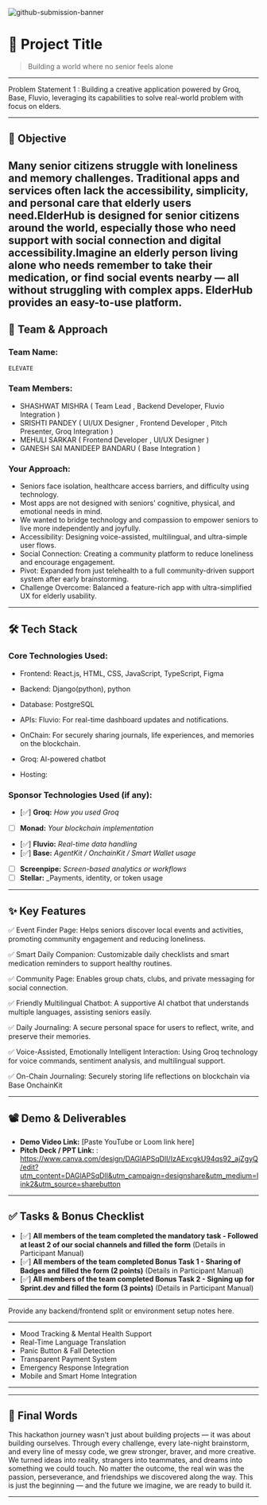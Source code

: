 ![github-submission-banner](https://github.com/user-attachments/assets/a1493b84-e4e2-456e-a791-ce35ee2bcf2f)

# 🚀 Project Title

> Building a world where no senior feels alone

---

Problem Statement 1 : Building a creative application powered by Groq, Base, Fluvio, leveraging its capabilities to solve real-world problem with focus on elders.

---

## 🎯 Objective

Many senior citizens struggle with loneliness and memory challenges. Traditional apps and services often lack the accessibility, simplicity, and personal care that elderly users need.ElderHub is designed for senior citizens around the world, especially those who need support with social connection and digital accessibility.Imagine an elderly person living alone who needs remember to take their medication, or find social events nearby — all without struggling with complex apps. ElderHub provides an easy-to-use platform.
---

## 🧠 Team & Approach

### Team Name:  
`ELEVATE`

### Team Members:  
- SHASHWAT MISHRA ( Team Lead , Backend Developer, Fluvio Integration  )
- SRISHTI PANDEY ( UI/UX Designer , Frontend Developer , Pitch Presenter, Groq Integration )
- MEHULI SARKAR ( Frontend Developer , UI/UX Designer )
- GANESH SAI MANIDEEP BANDARU ( Base Integration  ) 

### Your Approach:  
- Seniors face isolation, healthcare access barriers, and difficulty using technology.
- Most apps are not designed with seniors' cognitive, physical, and emotional needs in mind.
- We wanted to bridge technology and compassion to empower seniors to live more independently and joyfully.
- Accessibility: Designing voice-assisted, multilingual, and ultra-simple user flows.
- Social Connection: Creating a community platform to reduce loneliness and encourage engagement.
- Pivot: Expanded from just telehealth to a full community-driven support system after early brainstorming.
- Challenge Overcome: Balanced a feature-rich app with ultra-simplified UX for elderly usability.
---

## 🛠️ Tech Stack

### Core Technologies Used:
- Frontend: React.js, HTML, CSS, JavaScript, TypeScript, Figma
- Backend: Django(python), python
- Database: PostgreSQL
- APIs: Fluvio: For real-time dashboard updates and notifications.
- OnChain: For securely sharing journals, life experiences, and memories on the blockchain.
- Groq: AI-powered chatbot 
  
- Hosting:

### Sponsor Technologies Used (if any):
- [✅] **Groq:** _How you used Groq_  
- [ ] **Monad:** _Your blockchain implementation_  
- [✅] **Fluvio:** _Real-time data handling_  
- [✅] **Base:** _AgentKit / OnchainKit / Smart Wallet usage_  
- [ ] **Screenpipe:** _Screen-based analytics or workflows_  
- [ ] **Stellar:** _Payments, identity, or token usage
---

## ✨ Key Features

✅ Event Finder Page: Helps seniors discover local events and activities, promoting community engagement and reducing loneliness.

✅ Smart Daily Companion: Customizable daily checklists and smart medication reminders to support healthy routines.

✅ Community Page: Enables group chats, clubs, and private messaging for social connection.

✅ Friendly Multilingual Chatbot: A supportive AI chatbot that understands multiple languages, assisting seniors easily.

✅ Daily Journaling: A secure personal space for users to reflect, write, and preserve their memories.

✅ Voice-Assisted, Emotionally Intelligent Interaction: Using Groq technology for voice commands, sentiment analysis, and multilingual support.

✅ On-Chain Journaling: Securely storing life reflections on blockchain via Base OnchainKit

---

## 📽️ Demo & Deliverables

- **Demo Video Link:** [Paste YouTube or Loom link here]  
- **Pitch Deck / PPT Link:** : https://www.canva.com/design/DAGlAPSqDlI/IzAExcgkU94qs92_ajZgyQ/edit?utm_content=DAGlAPSqDlI&utm_campaign=designshare&utm_medium=link2&utm_source=sharebutton 

---

## ✅ Tasks & Bonus Checklist

- [✅] **All members of the team completed the mandatory task - Followed at least 2 of our social channels and filled the form** (Details in Participant Manual)  
- [✅] **All members of the team completed Bonus Task 1 - Sharing of Badges and filled the form (2 points)**  (Details in Participant Manual)
- [✅] **All members of the team completed Bonus Task 2 - Signing up for Sprint.dev and filled the form (3 points)**  (Details in Participant Manual)
---

Provide any backend/frontend split or environment setup notes here.

---
- Mood Tracking & Mental Health Support
- Real-Time Language Translation
- Panic Button & Fall Detection
- Transparent Payment System
- Emergency Response Integration
- Mobile and Smart Home Integration 
---
---

## 🏁 Final Words

This hackathon journey wasn't just about building projects — it was about building ourselves. Through every challenge, every late-night brainstorm, and every line of messy code, we grew stronger, braver, and more creative. We turned ideas into reality, strangers into teammates, and dreams into something we could touch. No matter the outcome, the real win was the passion, perseverance, and friendships we discovered along the way. This is just the beginning — and the future we imagine, we are ready to build it.

---

